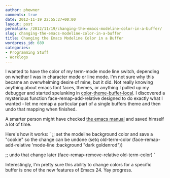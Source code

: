 ```yaml
---
author: phewner
comments: true
date: 2012-11-19 22:55:27+00:00
layout: post
permalink: /2012/11/19/changing-the-emacs-modeline-color-in-a-buffer/
slug: changing-the-emacs-modeline-color-in-a-buffer
title: Changing the Emacs Modeline Color in a Buffer
wordpress_id: 689
categories:
- Programming Stuff
- Worklogs
---
```


I wanted to have the color of my term-mode mode line switch, depending on whether I was in character mode or line mode.  I'm not sure why this became an overwhelming desire of mine, but it did.  Not really knowing anything about emacs font faces, themes, or anything I pulled up my debugger and started spelunking in [color-theme-buffer-local](https://github.com/vic/color-theme-buffer-local).  I discovered a mysterious function face-remap-add-relative designed to do exactly what I wanted - let me remap a particular part of a single buffers theme and then undo that mapping when finished.

A smarter person might have checked [the emacs manual](http://www.gnu.org/software/emacs/manual/html_node/elisp/Face-Remapping.html) and saved himself a lot of time.

Here's how it works:
`
;; set the modeline background color and save a "cookie" so the change can be undone
(setq old-term-color (face-remap-add-relative 'mode-line :background "dark goldenrod"))

;; undo that change later
(face-remap-remove-relative old-term-color)
`

Interestingly, I'm pretty sure this ability to change colors for a specific buffer is one of the new features of Emacs 24.  Yay progress.
